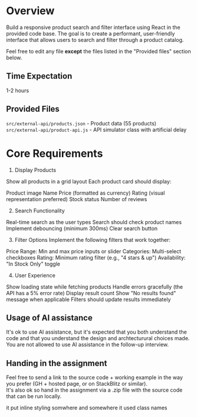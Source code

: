 # Overview

Build a responsive product search and filter interface using React in the provided code base. The goal is to create a performant, user-friendly interface that allows users to search and filter through a product catalog.

Feel free to edit any file **except** the files listed in the "Provided files" section below.

## Time Expectation

1-2 hours

## Provided Files

`src/external-api/products.json` - Product data (55 products)
`src/external-api/product-api.js` - API simulator class with artificial delay

# Core Requirements

1. Display Products

Show all products in a grid layout
Each product card should display:

Product image
Name
Price (formatted as currency)
Rating (visual representation preferred)
Stock status
Number of reviews

2. Search Functionality

Real-time search as the user types
Search should check product names
Implement debouncing (minimum 300ms)
Clear search button

3. Filter Options
   Implement the following filters that work together:

Price Range: Min and max price inputs or slider
Categories: Multi-select checkboxes
Rating: Minimum rating filter (e.g., "4 stars & up")
Availability: "In Stock Only" toggle

4. User Experience

Show loading state while fetching products
Handle errors gracefully (the API has a 5% error rate)
Display result count
Show "No results found" message when applicable
Filters should update results immediately

## Usage of AI assistance

It's ok to use AI assistance, but it's expected that you both understand the code and that you understand the design and archtecturural choices made.  
You are not allowed to use AI assistance in the follow-up interview.

## Handing in the assignment

Feel free to send a link to the source code + working example in the way you prefer (GH + hosted page, or on StackBlitz or similar).  
It's also ok so hand in the assignment via a .zip file with the source code that can be run locally.



it put inline styling somwhere and somewhere it used class names